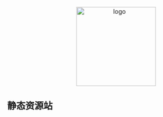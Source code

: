 <p align="center">
  <a href="https://peifeng.li"><img width="184px" alt="logo" src="https://li-peifeng.github.io/logo.png" />
  </a>
</p>


## 静态资源站
